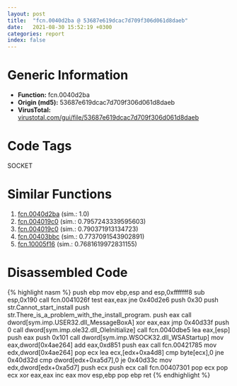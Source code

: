 ```yaml
---
layout: post
title:  "fcn.0040d2ba @ 53687e619dcac7d709f306d061d8daeb"
date:   2021-08-30 15:52:19 +0300
categories: report
index: false
---
```


# Generic Information
- **Function:** fcn.0040d2ba
- **Origin (md5):** 53687e619dcac7d709f306d061d8daeb
- **VirusTotal:** [virustotal.com/gui/file/53687e619dcac7d709f306d061d8daeb][virustotal_ref]

# Code Tags
<span class="tag" id="SOCKET">SOCKET</span>


# Similar Functions

1. [fcn.0040d2ba][similar_1_ref] (sim.: 1.0)
2. [fcn.004019c0][similar_2_ref] (sim.: 0.7957243339595603)
3. [fcn.004019c0][similar_3_ref] (sim.: 0.790371913134723)
4. [fcn.00403bbc][similar_4_ref] (sim.: 0.7737091543902891)
5. [fcn.10005f16][similar_5_ref] (sim.: 0.7681619972831155)


# Disassembled Code

{% highlight nasm %}
push ebp
mov ebp,esp
and esp,0xfffffff8
sub esp,0x190
call fcn.0041026f
test eax,eax
jne 0x40d2e6
push 0x30
push str.Cannot_start_install
push str.There_is_a_problem_with_the_install_program.
push eax
call dword[sym.imp.USER32.dll_MessageBoxA]
xor eax,eax
jmp 0x40d33f
push 0
call dword[sym.imp.ole32.dll_OleInitialize]
call fcn.0040dbe5
lea eax,[esp]
push eax
push 0x101
call dword[sym.imp.WSOCK32.dll_WSAStartup]
mov eax,dword[0x4ae264]
add eax,0xd851
push eax
call fcn.00421785
mov edx,dword[0x4ae264]
pop ecx
lea ecx,[edx+0xa4d8]
cmp byte[ecx],0
jne 0x40d32d
cmp dword[edx+0xa5d7],0
je 0x40d33c
mov edx,dword[edx+0xa5d7]
push ecx
push ecx
call fcn.00407301
pop ecx
pop ecx
xor eax,eax
inc eax
mov esp,ebp
pop ebp
ret 
{% endhighlight %}


[similar_1_ref]: /report/fcn.0040d2ba@ba5ec83721de3ca10b3c9583f3b2c6a1
[similar_2_ref]: /report/fcn.004019c0@843c4207147f5bab0e104024677fd9ec
[similar_3_ref]: /report/fcn.004019c0@ba63c5f75a2177720b184529dbf918cf
[similar_4_ref]: /report/fcn.00403bbc@1123b7aa5760238fe93045e585b8234c
[similar_5_ref]: /report/fcn.10005f16@a0ac129ff3ea4c0dfa9529c259a9502c
[virustotal_ref]: https://www.virustotal.com/gui/file/53687e619dcac7d709f306d061d8daeb